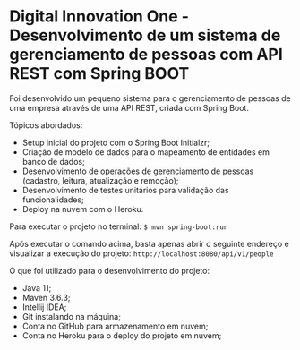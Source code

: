 # Digital Innovation One - Desenvolvimento de um sistema de gerenciamento de pessoas com API REST com Spring BOOT

Foi desenvolvido um pequeno sistema para o gerenciamento de pessoas de uma empresa através de uma API REST, criada com Spring Boot.

Tópicos abordados:

- Setup inicial do projeto com o Spring Boot Initialzr;
- Criação de modelo de dados para o mapeamento de entidades em banco de dados;
- Desenvolvimento de operações de gerenciamento de pessoas (cadastro, leitura, atualização e remoção);
- Desenvolvimento de testes unitários para validação das funcionalidades;
- Deploy na nuvem com o Heroku.

Para executar o projeto no terminal: `$ mvn spring-boot:run`

Após executar o comando acima, basta apenas abrir o seguinte endereço e visualizar a execução do projeto: `http://localhost:8080/api/v1/people`

O que foi utilizado para o desenvolvimento do projeto:

- Java 11;
- Maven 3.6.3;
- Intellij IDEA;
- Git instalando na máquina;
- Conta no GitHub para armazenamento em nuvem;
- Conta no Heroku para o deploy do projeto em nuvem;